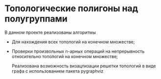 # Топологические полигоны над полугруппами

В данном проекте реализованы алгоритмы 
* Для нахождения всех топологий на конечном множестве;
* Проверки произвольных n-арных операций на непрерывность относительно топологий на конечном множестве;


  Реализована возможность визацлизации решетки топологий в виде графа с использованием пакета pygraphviz

